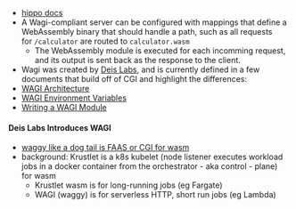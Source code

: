 - [hippo docs](https://docs.hippofactory.dev/topics/webassembly/)
- A Wagi-compliant server can be configured with mappings that define a WebAssembly binary that should handle a path, such as all requests for `/calculator` are routed to `calculator.wasm`
	- The WebAssembly module is executed for each incomming request, and its output is sent back as the response to the client.
- Wagi was created by [Deis Labs](https://deislabs.io/), and is currently defined in a few documents that build off of CGI and highlight the differences:
-   [WAGI Architecture](https://github.com/deislabs/wagi/blob/main/docs/architecture.md)
-   [WAGI Environment Variables](https://github.com/deislabs/wagi/blob/main/docs/environment_variables.md)
-   [Writing a WAGI Module](https://github.com/deislabs/wagi/blob/main/docs/writing_modules.md)

#### Deis Labs Introduces WAGI
- [waggy like a dog tail is FAAS or CGI for wasm](https://deislabs.io/posts/introducing-wagi-easiest-way-to-build-webassembly-microservices/)
- background: Krustlet is a k8s kubelet (node listener executes workload jobs in a docker container from the orchestrator - aka control - plane) for wasm
	- Krustlet wasm is for long-running jobs (eg Fargate)
	- WAGI (waggy) is for serverless HTTP, short run jobs (eg Lambda)

